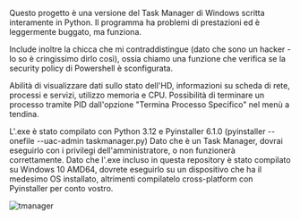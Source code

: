 Questo progetto è una versione del Task Manager di Windows scritta interamente in Python. Il programma ha problemi di prestazioni ed è leggermente buggato, ma funziona.

Include inoltre la chicca che mi contraddistingue (dato che sono un hacker - lo so è cringissimo dirlo così), ossia chiamo una funzione che verifica se la security policy di Powershell è sconfigurata.

Abilità di visualizzare dati sullo stato dell'HD, informazioni su scheda di rete, processi e servizi, utilizzo memoria e CPU. Possibilità di terminare un processo tramite PID dall'opzione "Termina Processo Specifico" nel menù a tendina.

L'.exe è stato compilato con Python 3.12 e Pyinstaller 6.1.0 (pyinstaller --onefile --uac-admin taskmanager.py)
Dato che è un Task Manager, dovrai eseguirlo con i privilegi dell'amministratore, o non funzionerà correttamente. Dato che l'.exe incluso in questa repository è stato compilato su Windows 10 AMD64, dovrete eseguirlo su un dispositivo che ha il medesimo OS installato, altrimenti compilatelo cross-platform con Pyinstaller per conto vostro.

![tmanager](https://github.com/Admin9961/PyManager/assets/121270287/dd364cc6-3cbd-431f-af09-6cca91c5b0fd)
